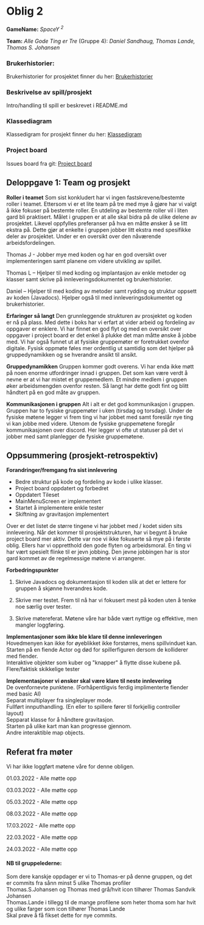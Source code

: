 # Oblig 2

**GameName:** *SpaceY <sup>2<sup/>*

**Team:** *Alle Gode Ting er Tre* (Gruppe 4): *Daniel Sandhaug, Thomas Lande, Thomas S. Johansen*

### Brukerhistorier: 
Brukerhistorier for prosjektet finner du her: [Brukerhistorier](Brukerhistorier.md)

### Beskrivelse av spill/prosjekt
Intro/handling til spill er beskrevet i README.md

### Klassediagram
Klassedigram for prosjekt finner du her: [Klassedigram](Diagramavmain.png)

### Project board
Issues board fra git: [Project board](https://git.app.uib.no/group-4-team-2/inf112.22v.libgdx-template/-/boards) 

## Deloppgave 1: Team og prosjekt

**Roller i teamet**
Som sist konkludert har vi ingen fastskrevene/bestemte roller i teamet. Ettersom vi er et lite team på tre med mye å gjøre har vi valgt å ikke fokuser på bestemte roller. En utdeling av bestemte roller vil i liten gard bli praktisert. Målet i gruppen er at alle skal bidra på de ulike delene av prosjektet. Likevel oppfylles preferanser på hva en måtte ønsker å se litt ekstra på. Dette gjør at enkelte i gruppen jobber litt ekstra med spesifikke deler av prosjektet. Under er en oversikt over den nåværende arbeidsfordelingen.

Thomas J - Jobber mye med koden og har en god oversikt over implementeringen samt planene om videre utvikling av spillet.

Thomas L – Hjelper til med koding og implantasjon av enkle metoder og klasser samt skrive på innleveringsdokumentet og brukerhistorier.  

Daniel – Hjelper til med koding av metoder samt rydding og struktur oppsett av koden (Javadocs). Hjelper også til med innleveringsdokumentet og brukerhistorier.

**Erfaringer så langt**
Den grunnleggende strukturen av prosjektet og koden er nå på plass. Med dette i boks har vi erfart at vider arbeid og fordeling av oppgaver er enklere. Vi har finnet en god flyt og med en oversikt over oppgaver i project board er det enkel å plukke det man måtte ønske å jobbe med. Vi har også funnet ut at fysiske gruppemøter er foretrukket ovenfor digitale. Fysisk oppmøte føles mer ordentlig ut samtidig som det hjelper på gruppedynamikken og se hverandre ansikt til ansikt.

**Gruppedynamikken**
Gruppen kommer godt overens. Vi har enda ikke møtt på noen enorme utfordringer innad i gruppen. Det som kan være verdt å nevne er at vi har mistet et gruppemedlem. Et mindre medlem i gruppen øker arbeidsmengden ovenfor resten. Så langt har dette godt fint og blitt håndtert på en god måte av gruppen.

**Kommunikasjonen i gruppen**
Alt i alt er det god kommunikasjon i gruppen. Gruppen har to fysiske gruppemøter i uken (tirsdag og torsdag). Under de fysiske møtene legger vi frem ting vi har jobbet med samt foreslår nye ting vi kan jobbe med videre. Utenom de fysiske gruppemøtene foregår kommunikasjonen over discord. Her legger vi ofte ut statuser på det vi jobber med samt planlegger de fysiske gruppemøtene.



## Oppsummering (prosjekt-retrospektiv)

**Forandringer/fremgang fra sist innlevering**
- Bedre struktur på kode og fordeling av kode i ulike klasser.
- Project board oppdatert og forbedret
- Oppdatert Tileset
- MainMenuScreen er implementert
- Startet å implementere enkle tester
- Skiftning av gravitasjon implementert

Over er det listet de større tingene vi har jobbet med / kodet siden sits innlevering. Når det kommer til prosjektstrukturen, har vi begynt å bruke project board mer aktiv. Dette var noe vi ikke fokuserte så mye på i første oblig. Ellers har vi oppretthold den gode flyten og arbeidsmoral. En ting vi har vært spesielt flinke til er jevn jobbing. Den jevne jobbingen har is stor gard kommet av de regelmessige møtene vi arrangerer.

**Forbedringspunkter**

1) Skrive Javadocs og dokumentasjon til koden slik at det er lettere for gruppen å skjønne hverandres kode.

2) Skrive mer testet. Frem til nå har vi fokusert mest på koden uten å tenke noe særlig over tester.

3) Skrive møtereferat. Møtene våre har både vært nyttige og effektive, men mangler loggføring.


**Implementasjoner som ikke ble klare til denne innleveringen**   
Hovedmenyen kan ikke for øyeblikket ikke forstørres, mens spillvinduet kan.   
Starten på en fiende Actor og død for spillerfiguren dersom de kolliderer med fiender.   
Interaktive objekter som kuber og "knapper" å flytte disse kubene på.   
Flere/faktisk skikkelige tester   
   
   
**Implementasjoner vi ønsker skal være klare til neste innlevering**   
De ovenfornevte punktene. (Forhåpentligvis ferdig implimenterte fiender med basic AI)   
Separat multiplayer fra singleplayer mode.   
Fullført innputhandling. (En eller to spillere fører til forkjellig controller layout)   
Sepparat klasse for å håndtere gravitasjon.   
Starten på ulike kart man kan progresse gjennom.    
Andre interaktible map objects.   
   
   
## Referat fra møter

Vi har ikke loggført møtene våre for denne obligen.

01.03.2022 - Alle møtte opp

03.03.2022 - Alle møtte opp

05.03.2022 - Alle møtte opp

08.03.2022 - Alle møtte opp

17.03.2022 - Alle møtte opp

22.03.2022 - Alle møtte opp

24.03.2022 - Alle møtte opp


#### NB til gruppelederne:
Som dere kanskje oppdager er vi to Thomas-er på denne gruppen, og det er commits fra sånn minst 5 ulike Thomas profiler      
Thomas.S.Johansen og Thomas med grå/hvit icon tilhører Thomas Sandvik Johansen   
Thomas.Lande i tillegg til de mange profilene som heter thoma som har hvit og ulike farger som icon tilhører Thomas Lande   
Skal prøve å få fikset dette for nye commits.
